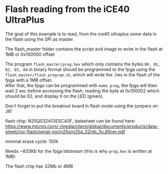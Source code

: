 # Flash reading from the iCE40 UltraPlus

The goal of this example is to read, from the ice40 ultraplus some data in the flash using the SPI as master.

The flash_master folder contains the script and image to write in the flash at 1MB or 0x100000 offset

The program `flash_master/prog.hex` which only contains the bytes `00, 01, 02, 03, 04` in binary format should be programmed to the fpga using the `flash_master/flash_program.sh`, which will write the .hex in the flash of the fpga with a 1MB offset.  
After that, the fpga can be programmed with `make prog`, the fpga will then wait 2 sec before accessing the flash, reading the byte at 0x100002 which should be 02, and display it on the LED (green).

Don't forget to put the breakout board in flash mode using the jumpers on J6!

flash chip: N25Q032A13ESC40F, datasheet can be found here: https://www.micron.com/-/media/client/global/documents/products/data-sheet/nor-flash/serial-nor/n25q/n25q_32mb_3v_65nm.pdf

minimal erase cycle: 100k

Needs ~833Kb for the fpga bitstream (this is why `prog.hex` is written at 1MB)

The flash chip has 32Mb or 4MB
